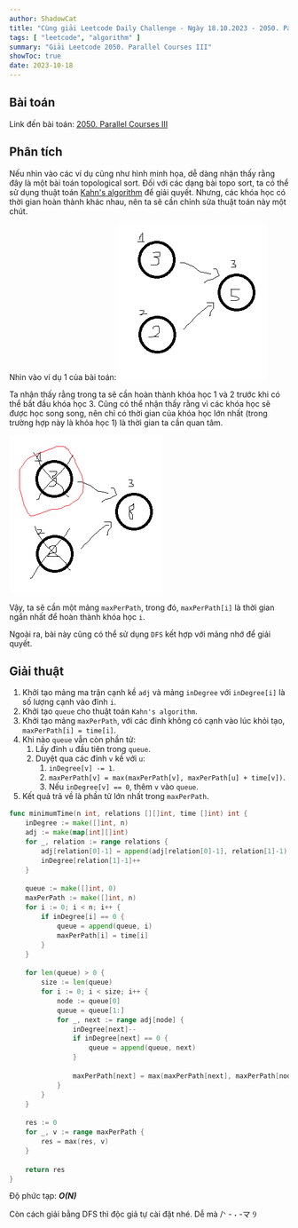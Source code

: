 ```yaml
---
author: ShadowCat
title: "Cùng giải Leetcode Daily Challenge - Ngày 18.10.2023 - 2050. Parallel Courses III"
tags: [ "leetcode", "algorithm" ]
summary: "Giải Leetcode 2050. Parallel Courses III"
showToc: true
date: 2023-10-18
---
```


## Bài toán

Link đến bài toán: [2050. Parallel Courses III](https://leetcode.com/problems/parallel-courses-iii)

## Phân tích

Nếu nhìn vào các ví dụ cũng như hình minh họa, dễ dàng nhận thấy rằng đây là một bài toán topological sort.
Đối với các dạng bài topo sort, ta có thể sử dụng thuật toán [Kahn's algorithm](https://en.wikipedia.org/wiki/Topological_sorting#Kahn's_algorithm) để giải quyết.
Nhưng, các khóa học có thời gian hoàn thành khác nhau, nên ta sẽ cần chỉnh sửa thuật toán này một chút.

Nhìn vào ví dụ 1 của bài toán:
![example 1, input](example1_input.png)

Ta nhận thấy rằng trong ta sẽ cần hoàn thành khóa học 1 và 2 trước khi có thể bắt đầu khóa học 3.
Cũng có thể nhận thấy rằng vì các khóa học sẽ được học song song, nên chỉ có thời gian của khóa học lớn nhất
(trong trường hợp này là khóa học 1) là thời gian ta cần quan tâm.

![example 1, result](example1_result.png)

Vậy, ta sẽ cần một mảng `maxPerPath`, trong đó, `maxPerPath[i]` là thời gian ngắn nhất để hoàn thành khóa học `i`.

Ngoài ra, bài này cũng có thể sử dụng `DFS` kết hợp với mảng nhớ để giải quyết.

## Giải thuật

1. Khởi tạo mảng ma trận cạnh kề `adj` và mảng `inDegree` với `inDegree[i]` là số lượng cạnh vào đỉnh `i`.
2. Khởi tạo `queue` cho thuật toán `Kahn's algorithm`.
3. Khởi tạo mảng `maxPerPath`, với các đỉnh không có cạnh vào lúc khỏi tạo, `maxPerPath[i] = time[i]`.
4. Khi nào `queue` vẫn còn phần tử:
   1. Lấy đỉnh `u` đầu tiên trong `queue`.
   2. Duyệt qua các đỉnh `v` kề với `u`:
      1. `inDegree[v] -= 1`.
      2. `maxPerPath[v] = max(maxPerPath[v], maxPerPath[u] + time[v])`.
      3. Nếu `inDegree[v] == 0`, thêm `v` vào `queue`.
5. Kết quả trả về là phần tử lớn nhất trong `maxPerPath`.

```go
func minimumTime(n int, relations [][]int, time []int) int {
	inDegree := make([]int, n)
	adj := make(map[int][]int)
	for _, relation := range relations {
		adj[relation[0]-1] = append(adj[relation[0]-1], relation[1]-1)
		inDegree[relation[1]-1]++
	}

	queue := make([]int, 0)
	maxPerPath := make([]int, n)
	for i := 0; i < n; i++ {
		if inDegree[i] == 0 {
			queue = append(queue, i)
			maxPerPath[i] = time[i]
		}
	}

	for len(queue) > 0 {
		size := len(queue)
		for i := 0; i < size; i++ {
			node := queue[0]
			queue = queue[1:]
			for _, next := range adj[node] {
				inDegree[next]--
				if inDegree[next] == 0 {
					queue = append(queue, next)
				}

				maxPerPath[next] = max(maxPerPath[next], maxPerPath[node]+time[next])
			}
		}
	}

	res := 0
	for _, v := range maxPerPath {
		res = max(res, v)
	}

	return res
}
```

Độ phức tạp: ***O(N)***

Còn cách giải bằng DFS thì độc giả tự cài đặt nhé. Dễ mà /ᐠ - ˕ -マ Ⳋ